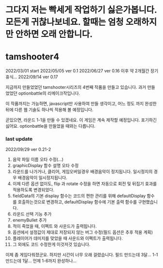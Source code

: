 # 그다지 저는 빡세게 작업하기 싫은가봅니다. 모든게 귀찮나보네요. 할때는 엄청 오래하지만 안하면 오래 안합니다.

# tamshooter4
2022/03/01 start
2022/05/05 ver 0.1
2022/06/27 ver 0.16 이후 약 2개월간 장기 휴식...
2022/09/14 ver 0.17

지금까지 만들었었던 tamshooter시리즈의 4번째 작품을 만들고 있습니다.
과거 만들었었던 optionbattle의 리메이크작입니다.

이 작품까지는 가능하면, javascript만 사용하여 만들 생각이고, 어느 정도 까지 완성한 뒤에 다른 웹 기술도 하나씩 적용해 볼 예정입니다.

곧있으면, 라운드 1-1을 만들 수 있겠네요. 이 게임은 계속 제작할 예정입니다. 포기하긴 싫어요. optionbattle을 만들었을 때와는 다릅니다.

### last update
2022/09/29 ver 0.21-2
1. 음악 파일 이름 오타 수정(...)
2. graphicDisplay 함수 설명 오타 수정
3. 라운드를 나가거나, 클리어, 게임오버일경우 배경음악이 정지됩니다. 일시정지의 경우 배경음악이 일시정지됩니다.
4. 이제 다른 옵션 없이도, flip 과 rotate 수정을 하면 자동으로 회전 및 뒤집기 효과를 적용하도록 변경되었다.
5. fieldData의 기본 display 함수는 코드의 편한 관리를 위해 defaultDisplay 함수를 호출하는것으로 변경하고, defaultDisplay 함수에 기본 출력 함수를 구현했습니다.
6. 라운드 선택 기능 추가
7. enemyBullet 추가
8. 적이 죽었을 때, 이펙트 와 사운드가 출력됩니다.
9. 옵션에서 설정값이 제대로 저장되지 않는 버그 수정(필드 옵션은 추후 적용 계획)
10. 플레이어가 데미지를 맞았을 때 사운드와 이펙트가 출력됩니다.
11. 그 외에도 코드 수정한게 이것저것 있습니다.

이제 좀 게임다워졌군요. 하지만 시간이 너무 오래 걸렸습니다.
필드 만드는데 3달... 1-1 만드는데 1달... 언제 1-6까지 완성하나...